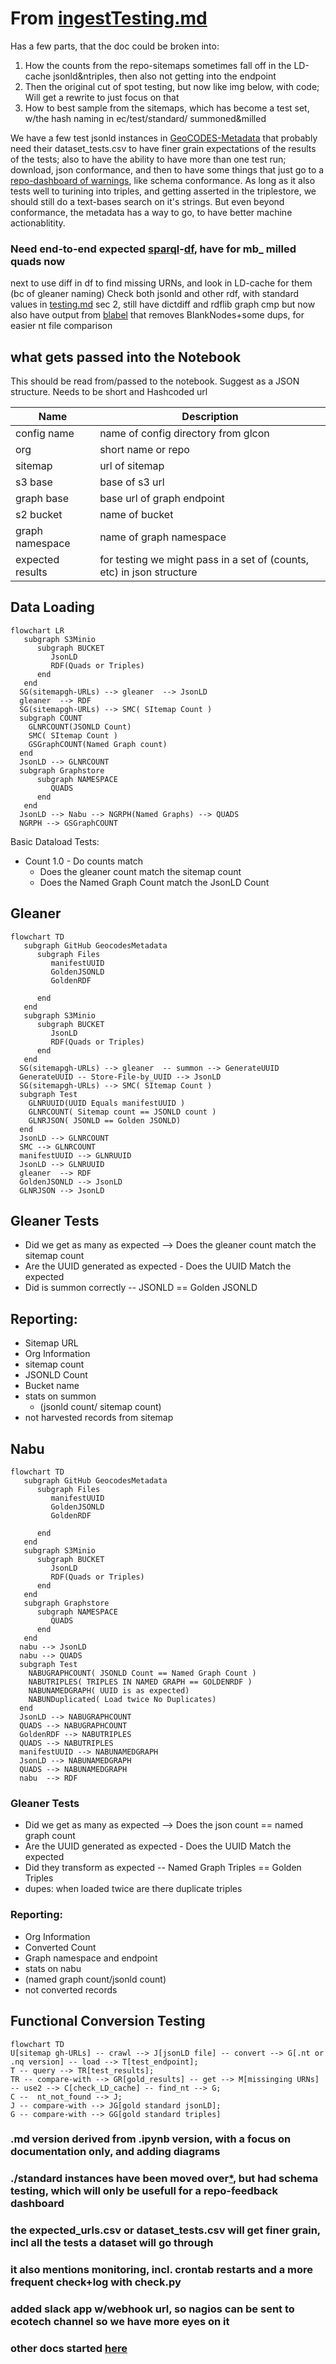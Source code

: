 # From [ingestTesting.md](https://github.com/MBcode/ec/blob/master/test/ingestTesting.md) 

Has a few parts, that the doc could be broken into:

1) How the counts from the repo-sitemaps sometimes fall off in the LD-cache jsonld&ntriples, then also not getting into the endpoint
2) Then the original cut of spot testing, but now like img below, with code; Will get a rewrite to just focus on that
3) How to best sample from the sitemaps, which has become a test set, w/the hash naming in ec/test/standard/ summoned&milled

We have a few test jsonld instances in 
[GeoCODES-Metadata](https://github.com/earthcube/GeoCODES-Metadatatree/main/metadata) that probably need their dataset_tests.csv to have finer grain expectations of the results of the tests; also to have the ability to have more than one test run; download, json conformance, and then to have some things that just go to a [repo-dashboard of warnings](repo-dashboard.md), like schema conformance.
 As long as it also tests well to turining into triples, and getting asserted in the triplestore, we should still do a text-bases search on it's strings.
 But even beyond conformance, the metadata has a way to go, to have better machine actionablitity.
 
### Need end-to-end expected [sparql](standard/qry1.txt)-[df](standard/queryResults1.csv), have for mb_ milled quads now
next to use diff in df to find missing URNs, and look in LD-cache for them (bc of gleaner naming)
Check both jsonld and other rdf, with standard values
in [testing.md](https://github.com/MBcode/ec/blob/master/test/ingestTesting.md) sec 2, still have dictdiff and rdflib graph cmp
but now also have output from [blabel](https://github.com/aidhog/blabel/) that removes BlankNodes+some dups, for easier nt file comparison

## what gets passed into the Notebook
This should be read from/passed to the notebook. Suggest as a JSON structure. Needs to be short and Hashcoded url


|  Name | Description                                                           |
| ---------- |-----------------------------------------------------------------------|
| config name | name of config directory from glcon                                   |
| org        | short name or repo                                                    |
| sitemap | url of sitemap                                                        |
| s3 base | base of s3 url |
| graph base | base url of graph endpoint |
| s2 bucket | name of bucket |
| graph namespace | name of graph namespace |
| expected results | for testing we might pass in a set of (counts, etc) in json structure |

## Data Loading 
```mermaid
flowchart LR
   subgraph S3Minio 
      subgraph BUCKET 
         JsonLD
         RDF(Quads or Triples)
      end
   end
  SG(sitemapgh-URLs) --> gleaner  --> JsonLD 
  gleaner  --> RDF 
  SG(sitemapgh-URLs) --> SMC( SItemap Count )
  subgraph COUNT
    GLNRCOUNT(JSONLD Count)
    SMC( SItemap Count )
    GSGraphCOUNT(Named Graph count) 
  end
  JsonLD --> GLNRCOUNT
  subgraph Graphstore  
      subgraph NAMESPACE 
         QUADS
      end
   end     
  JsonLD --> Nabu --> NGRPH(Named Graphs) --> QUADS
  NGRPH --> GSGraphCOUNT
```
 Basic Dataload Tests:
* Count 1.0 - Do counts match
  * Does the gleaner count match the sitemap count
  * Does the Named Graph Count match the JsonLD Count

 
## Gleaner
```mermaid
flowchart TD
   subgraph GitHub GeocodesMetadata 
      subgraph Files 
         manifestUUID
         GoldenJSONLD
         GoldenRDF

      end
   end
   subgraph S3Minio 
      subgraph BUCKET 
         JsonLD
         RDF(Quads or Triples)
      end
   end
  SG(sitemapgh-URLs) --> gleaner  -- summon --> GenerateUUID 
  GenerateUUID -- Store-File-by_UUID --> JsonLD 
  SG(sitemapgh-URLs) --> SMC( SItemap Count )
  subgraph Test
    GLNRUUID(UUID Equals manifestUUID )
    GLNRCOUNT( Sitemap count == JSONLD count )
    GLNRJSON( JSONLD == Golden JSONLD)
  end
  JsonLD --> GLNRCOUNT
  SMC --> GLNRCOUNT
  manifestUUID --> GLNRUUID
  JsonLD --> GLNRUUID 
  gleaner  --> RDF
  GoldenJSONLD --> JsonLD
  GLNRJSON --> JsonLD
```
## Gleaner Tests
* Did we get as many as expected --> Does the gleaner count match the sitemap count
* Are the UUID generated as expected - Does the UUID Match the expected
* Did is summon correctly -- JSONLD  == Golden JSONLD
## Reporting:
* Sitemap URL
* Org Information
* sitemap count
* JSONLD Count
* Bucket name
* stats on summon
  * (jsonld count/ sitemap count)
* not harvested records from sitemap 

## Nabu
```mermaid
flowchart TD
   subgraph GitHub GeocodesMetadata 
      subgraph Files 
         manifestUUID
         GoldenJSONLD
         GoldenRDF

      end
   end
   subgraph S3Minio 
      subgraph BUCKET 
         JsonLD
         RDF(Quads or Triples)
      end
   end
   subgraph Graphstore  
      subgraph NAMESPACE 
         QUADS
      end
   end 
  nabu --> JsonLD  
  nabu --> QUADS  
  subgraph Test
    NABUGRAPHCOUNT( JSONLD Count == Named Graph Count )
    NABUTRIPLES( TRIPLES IN NAMED GRAPH == GOLDENRDF )
    NABUNAMEDGRAPH( UUID is as expected)
    NABUNDuplicated( Load twice No Duplicates)
  end
  JsonLD --> NABUGRAPHCOUNT
  QUADS --> NABUGRAPHCOUNT
  GoldenRDF --> NABUTRIPLES
  QUADS --> NABUTRIPLES
  manifestUUID --> NABUNAMEDGRAPH
  JsonLD --> NABUNAMEDGRAPH 
  QUADS --> NABUNAMEDGRAPH
  nabu  --> RDF
```
### Gleaner Tests
* Did we get as many as expected --> Does the json count == named graph count
* Are the UUID generated as expected - Does the UUID Match the expected
* Did they transform as expected -- Named Graph Triples == Golden Triples  
* dupes: when loaded twice are there duplicate triples
### Reporting:
* Org Information
* Converted Count
* Graph namespace and endpoint
* stats on nabu
 * (named graph count/jsonld count)
* not converted records


## Functional  Conversion Testing
```mermaid
flowchart TD
U[sitemap gh-URLs] -- crawl --> J[jsonLD file] -- convert --> G[.nt or .nq version] -- load --> T[test_endpoint];
T -- query --> TR[test_results];
TR -- compare-with --> GR[gold_results] -- get --> M[missinging URNs] -- use2 --> C[check_LD_cache] -- find_nt --> G;
C --  nt_not_found --> J;
J -- compare-with --> JG[gold standard jsonLD];
G -- compare-with --> GG[gold standard triples]
```

### .md version derived from .ipynb version, with a focus on documentation only, and adding diagrams
### ./standard instances have been moved over[*](https://github.com/earthcube/GeoCODES-Metadata/tree/main/metadata/Dataset/json), but had schema testing, which will only be usefull for a repo-feedback dashboard
### the expected_urls.csv or dataset_tests.csv will get finer grain, incl all the tests a dataset will go through
### it also mentions monitoring, incl. crontab restarts and a more frequent check+log with check.py
### added slack app w/webhook url, so nagios can be sent to ecotech channel so we have more eyes on it


### other docs started [here](https://github.com/MBcode/ec/tree/master/doc)
